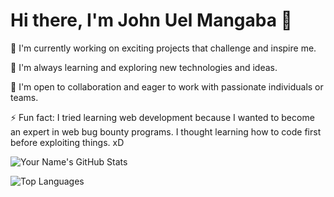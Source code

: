 # Hi there, I'm John Uel Mangaba 👋

🔭 I'm currently working on exciting projects that challenge and inspire me.

🌱 I'm always learning and exploring new technologies and ideas.

👯 I'm open to collaboration and eager to work with passionate individuals or teams.

⚡ Fun fact: I tried learning web development because I wanted to become an expert in web bug bounty programs. I thought learning how to code first before exploiting things. xD

![Your Name's GitHub Stats](https://github-readme-stats.vercel.app/api?username=imueLx&show_icons=true&theme=dracula)

![Top Languages](https://github-readme-stats.vercel.app/api/top-langs/?username=imueLx&layout=compact&theme=dracula)
